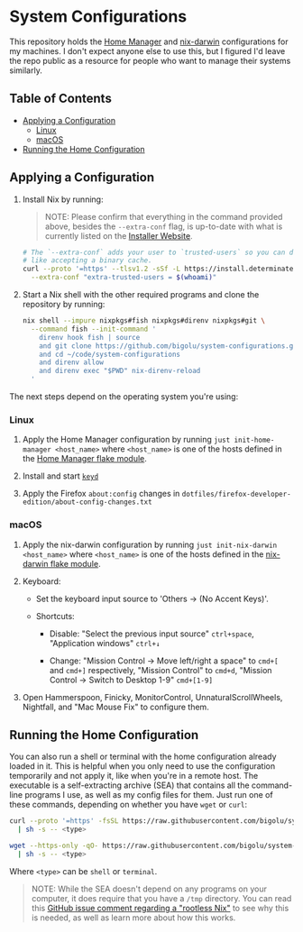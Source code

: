 # System Configurations

This repository holds the [Home Manager][home-manager] and [nix-darwin][nix-darwin] configurations for my machines.
I don't expect anyone else to use this,
but I figured I'd leave the repo public as a resource for people who want to manage
their systems similarly.

## Table of Contents

<!--
  DO NOT EDIT THE TABLE OF CONTENTS MANUALLY.
  It gets generated by doctoc:
  https://github.com/thlorenz/doctoc
  To regenerate, run `just check generate`. Though the pre-push hook will
  automatically run this for you.
-->
<!-- START doctoc generated TOC please keep comment here to allow auto update -->
<!-- DON'T EDIT THIS SECTION, INSTEAD RE-RUN doctoc TO UPDATE -->

- [Applying a Configuration](#applying-a-configuration)
  - [Linux](#linux)
  - [macOS](#macos)
- [Running the Home Configuration](#running-the-home-configuration)

<!-- END doctoc generated TOC please keep comment here to allow auto update -->

## Applying a Configuration

1. Install Nix by running:

   > NOTE: Please confirm that everything in the command provided above, besides the `--extra-conf` flag, is up-to-date with
   > what is currently listed on the [Installer Website][determinate-systems-installer].

   ```bash
   # The `--extra-conf` adds your user to `trusted-users` so you can do things
   # like accepting a binary cache.
   curl --proto '=https' --tlsv1.2 -sSf -L https://install.determinate.systems/nix | sh -s -- install \
     --extra-conf "extra-trusted-users = $(whoami)"
   ```

2. Start a Nix shell with the other required programs and clone the repository by running:

   ```bash
   nix shell --impure nixpkgs#fish nixpkgs#direnv nixpkgs#git \
     --command fish --init-command '
       direnv hook fish | source
       and git clone https://github.com/bigolu/system-configurations.git ~/code/system-configurations
       and cd ~/code/system-configurations
       and direnv allow
       and direnv exec "$PWD" nix-direnv-reload
     '
   ```

The next steps depend on the operating system you're using:

### Linux

1. Apply the Home Manager configuration by running `just init-home-manager <host_name>`
   where `<host_name>` is one of the hosts defined in the [Home Manager flake module](flake-modules/home-manager/default.nix).

2. Install and start [`keyd`][keyd]

3. Apply the Firefox `about:config` changes in `dotfiles/firefox-developer-edition/about-config-changes.txt`

### macOS

1. Apply the nix-darwin configuration by running `just init-nix-darwin <host_name>` where
   `<host_name>` is one of the hosts defined in the [nix-darwin flake module](flake-modules/nix-darwin/default.nix).

2. Keyboard:

   - Set the keyboard input source to 'Others → (No Accent Keys)'.

   <!--
     I can automate shortcuts when this issue gets resolved:
     https://github.com/LnL7/nix-darwin/issues/185
   -->

   - Shortcuts:

     - Disable: "Select the previous input source" `ctrl+space`, "Application windows" `ctrl+↓`

     - Change: "Mission Control → Move left/right a space" to `cmd+[` and `cmd+]` respectively, "Mission Control" to `cmd+d`, "Mission Control → Switch to Desktop 1-9" `cmd+[1-9]`

3. Open Hammerspoon, Finicky, MonitorControl, UnnaturalScrollWheels, Nightfall, and "Mac Mouse Fix" to configure them.

## Running the Home Configuration

You can also run a shell or terminal with the home configuration already loaded in it. This is helpful when you only
need to use the configuration temporarily and not apply it, like when you're in a remote host. The executable is a self-extracting archive
(SEA) that contains all the command-line programs I use, as well as my config files for them.
Just run one of these commands, depending on whether you have `wget` or `curl`:

```bash
curl --proto '=https' -fsSL https://raw.githubusercontent.com/bigolu/system-configurations/master/.github/run.sh \
  | sh -s -- <type>
```

```bash
wget --https-only -qO- https://raw.githubusercontent.com/bigolu/system-configurations/master/.github/run.sh \
  | sh -s -- <type>
```

Where `<type>` can be `shell` or `terminal`.

> NOTE: While the SEA doesn't depend on any programs on your computer, it does require that you have a `/tmp`
> directory. You can read this [GitHub issue comment regarding a "rootless Nix"][rootless-nix] to see why this is
> needed, as well as learn more about how this works.

[determinate-systems-installer]: https://github.com/DeterminateSystems/nix-installer
[home-manager]: https://github.com/nix-community/home-manager
[nix-darwin]: https://github.com/LnL7/nix-darwin
[rootless-nix]: https://github.com/NixOS/nix/issues/1971#issue-304578884
[keyd]: https://github.com/rvaiya/keyd
